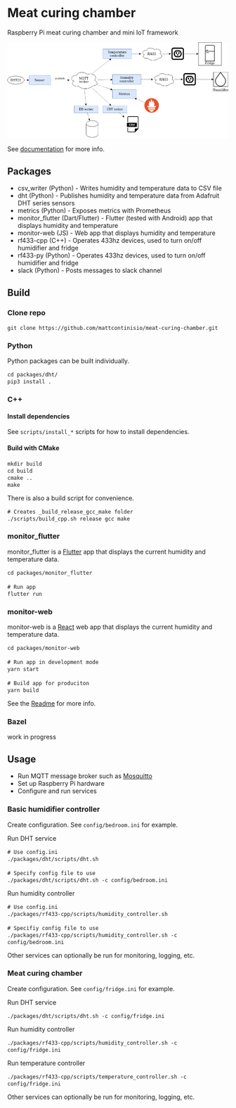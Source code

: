 # Meat curing chamber

Raspberry Pi meat curing chamber and mini IoT framework

![alt text](./doc/architecture.png "Architecture")

See [documentation](./doc/design.md) for more info.

## Packages

* csv_writer (Python) - Writes humidity and temperature data to CSV file
* dht (Python) - Publishes humidity and temperature data from Adafruit DHT series sensors
* metrics (Python) - Exposes metrics with Prometheus
* monitor_flutter (Dart/Flutter) - Flutter (tested with Android) app that displays humidity and temperature
* monitor-web (JS) - Web app that displays humidity and temperature
* rf433-cpp (C++) - Operates 433hz devices, used to turn on/off humidifier and fridge
* rf433-py (Python) - Operates 433hz devices, used to turn on/off humidifier and fridge
* slack (Python) - Posts messages to slack channel

## Build

### Clone repo

    git clone https://github.com/mattcontinisio/meat-curing-chamber.git

### Python

Python packages can be built individually.

    cd packages/dht/
    pip3 install .

### C++

#### Install dependencies

See `scripts/install_*` scripts for how to install dependencies.

#### Build with CMake

    mkdir build
    cd build
    cmake ..
    make

There is also a build script for convenience.

    # Creates _build_release_gcc_make folder
    ./scripts/build_cpp.sh release gcc make

### monitor_flutter

monitor_flutter is a [Flutter](https://flutter.dev/) app that displays the current humidity and temperature data.

    cd packages/monitor_flutter

    # Run app
    flutter run

### monitor-web

monitor-web is a [React](https://reactjs.org/) web app that displays the current humidity and temperature data.

    cd packages/monitor-web

    # Run app in development mode
    yarn start

    # Build app for produciton
    yarn build

See the [Readme](./packages/monitor-web/README.md) for more info.

### Bazel

work in progress

## Usage

* Run MQTT message broker such as [Mosquitto](https://mosquitto.org/)
* Set up Raspberry Pi hardware
* Configure and run services

### Basic humidifier controller

Create configuration. See `config/bedroom.ini` for example.

Run DHT service

    # Use config.ini
    ./packages/dht/scripts/dht.sh

    # Specify config file to use
    ./packages/dht/scripts/dht.sh -c config/bedroom.ini

Run humidity controller

    # Use config.ini
    ./packages/rf433-cpp/scripts/humidity_controller.sh

    # Specifiy config file to use
    ./packages/rf433-cpp/scripts/humidity_controller.sh -c config/bedroom.ini

Other services can optionally be run for monitoring, logging, etc.

### Meat curing chamber

Create configuration. See `config/fridge.ini` for example.

Run DHT service

    ./packages/dht/scripts/dht.sh -c config/fridge.ini

Run humidity controller

    ./packages/rf433-cpp/scripts/humidity_controller.sh -c config/fridge.ini

Run temperature controller

    ./packages/rf433-cpp/scripts/temperature_controller.sh -c config/fridge.ini

Other services can optionally be run for monitoring, logging, etc.
